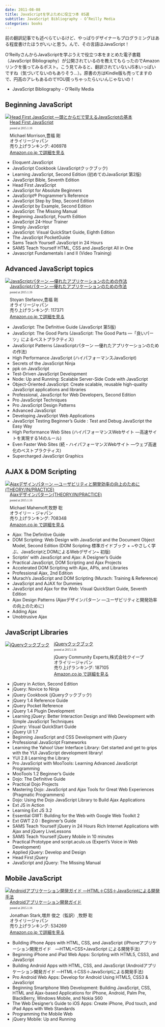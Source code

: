 ```yaml
---
date: 2011-08-08
title: JavaScriptを学ぶために役立つ本 85選
subtitle: JavaScript Bibliography - O’Reilly Media
categories: books
---
```


前の翻訳記事でも述べらているけど、やっぱりデザイナーもプログラミングはある程度書けたほうがいいと思う。んで、その言語はJavaScript！

O’ReillyさんからJavaScriptを学ぶうえで役立つ本をまとめた電子書籍（JavaScript Bibliography）が公開されているのを教えてもらったのでAmazonリンクを張ってみるポスト。こう見てみると、翻訳されていないJS本いっぱいですね（気づいてないのもありそう…）。原書の方はKindle版も売ってますので、円高のアレもあるのでYOU買っちゃったらいいんじゃないの！

+  JavaScript Bibliography - O’Reilly Media 

## Beginning JavaScript

<div class="azlink-box"><div class="azlink-image" style="float:left"><a href="http://www.amazon.co.jp/exec/obidos/ASIN/4873113733/warikiru-22/" name="azlinklink" target="_blank"><img src="http://ecx.images-amazon.com/images/I/51yQpI7Yf1L._SL160_.jpg" alt="Head First JavaScript ―頭とからだで覚えるJavaScriptの基本" style="border:none" /></a></div><div class="azlink-info" style="float:left;margin-left:15px;line-height:120%"><div class="azlink-name" style="margin-bottom:10px;line-height:120%"><a href="http://www.amazon.co.jp/exec/obidos/ASIN/4873113733/warikiru-22/" name="azlinklink" target="_blank">Head First JavaScript </a><div class="azlink-powered-date" style="font-size:7pt;margin-top:5px;font-family:verdana;line-height:120%">posted at 2015.1.16</div></div><div class="azlink-detail">Michael Morrison,豊福 剛<br />オライリージャパン<br />売り上げランキング: 406978<br /></div><div class="azlink-link" style="margin-top:5px"><a href="http://www.amazon.co.jp/exec/obidos/ASIN/4873113733/warikiru-22/" target="_blank">Amazon.co.jp で詳細を見る</a></div></div><div class="azlink-footer" style="clear:left"></div></div>

+ Eloquent JavaScript
+ JavaScript Cookbook (JavaScriptクックブック)
+ Learning JavaScript, Second Edition (初めてのJavaScript 第2版)
+ JavaScript Bible, Seventh Edition
+ Head First JavaScript
+ JavaScript for Absolute Beginners
+ JavaScript® Programmer’s Reference
+ JavaScript Step by Step, Second Edition
+ JavaScript by Example, Second Edition
+ JavaScript: The Missing Manual
+ Beginning JavaScript, Fourth Edition
+ JavaScript 24-Hour Trainer
+ Simply JavaScript
+ JavaScript: Visual QuickStart Guide, Eighth Edition
+ The JavaScript PocketGuide
+ Sams Teach Yourself JavaScript in 24 Hours
+ SAMS Teach Yourself HTML, CSS and JavaScript All in One
+ Javascript Fundamentals I and II (Video Training) 


## Advanced JavaScript topics

<div class="azlink-box"><div class="azlink-image" style="float:left"><a href="http://www.amazon.co.jp/exec/obidos/ASIN/4873114888/warikiru-22/" name="azlinklink" target="_blank"><img src="http://ecx.images-amazon.com/images/I/51ZoMJ%2BrLhL._SL160_.jpg" alt="JavaScriptパターン ―優れたアプリケーションのための作法" style="border:none" /></a></div><div class="azlink-info" style="float:left;margin-left:15px;line-height:120%"><div class="azlink-name" style="margin-bottom:10px;line-height:120%"><a href="http://www.amazon.co.jp/exec/obidos/ASIN/4873114888/warikiru-22/" name="azlinklink" target="_blank">JavaScriptパターン ―優れたアプリケーションのための作法</a><div class="azlink-powered-date" style="font-size:7pt;margin-top:5px;font-family:verdana;line-height:120%">posted at 2015.1.16</div></div><div class="azlink-detail">Stoyan Stefanov,豊福 剛<br />オライリージャパン<br />売り上げランキング: 117371<br /></div><div class="azlink-link" style="margin-top:5px"><a href="http://www.amazon.co.jp/exec/obidos/ASIN/4873114888/warikiru-22/" target="_blank">Amazon.co.jp で詳細を見る</a></div></div><div class="azlink-footer" style="clear:left"></div></div>

+ JavaScript: The Definitive Guide (JavaScript 第5版)
+ JavaScript: The Good Parts (JavaScript: The Good Parts ―「良いパーツ」によるベストプラクティス)
+ JavaScript Patterns (JavaScriptパターン ―優れたアプリケーションのための作法)
+ High Performance JavaScript (ハイパフォーマンスJavaScript)
+ Secrets of the JavaScript Ninja
+ ppk on JavaScript
+ Test-Driven JavaScript Development
+ Node: Up and Running: Scalable Server-Side Code with JavaScript
+ Object-Oriented JavaScript: Create scalable, reusable high-quality JavaScript applications and libraries
+ Professional, JavaScript for Web Developers, Second Edition
+ Pro JavaScript Techniques
+ Pro JavaScript Design Patterns
+ Advanced JavaScript
+ Developing JavaScript Web Applications
+ JavaScript Testing Beginner’s Guide : Test and Debug JavaScript the Easy Way
+ High Performance Web Sites (ハイパフォーマンスWebサイト ―高速サイトを実現する14のルール)
+ Even Faster Web Sites (続・ハイパフォーマンスWebサイト ―ウェブ高速化のベストプラクティス)
+ Supercharged JavaScript Graphics


## AJAX & DOM Scripting

<div class="azlink-box"><div class="azlink-image" style="float:left"><a href="http://www.amazon.co.jp/exec/obidos/ASIN/4873113237/warikiru-22/" name="azlinklink" target="_blank"><img src="http://ecx.images-amazon.com/images/I/41tEcLQDdOL._SL160_.jpg" alt="Ajaxデザインパターン ―ユーザビリティと開発効率の向上のために (THEORY/IN/PRACTICE)" style="border:none" /></a></div><div class="azlink-info" style="float:left;margin-left:15px;line-height:120%"><div class="azlink-name" style="margin-bottom:10px;line-height:120%"><a href="http://www.amazon.co.jp/exec/obidos/ASIN/4873113237/warikiru-22/" name="azlinklink" target="_blank">Ajaxデザインパターン(THEORY/IN/PRACTICE)</a><div class="azlink-powered-date" style="font-size:7pt;margin-top:5px;font-family:verdana;line-height:120%">posted at 2015.1.16</div></div><div class="azlink-detail">Michael Mahemoff,牧野 聡<br />オライリー・ジャパン<br />売り上げランキング: 708348<br /></div><div class="azlink-link" style="margin-top:5px"><a href="http://www.amazon.co.jp/exec/obidos/ASIN/4873113237/warikiru-22/" target="_blank">Amazon.co.jp で詳細を見る</a></div></div><div class="azlink-footer" style="clear:left"></div></div>

+ Ajax: The Definitive Guide
+ DOM Scripting: Web Design with JavaScript and the Document Object Model, Second Edition (DOM Scripting 標準ガイドブック + ~やさしく学ぶ、JavaScriptとDOMによるWebデザイン~ 初版)
+ Scriptin’ with JavaScript and Ajax: A Designer’s Guide
+ Practical JavaScript, DOM Scripting and Ajax Projects
+ Accelerated DOM Scripting with Ajax, APIs, and Libraries
+ Professional Ajax, 2nd Edition
+ Murach’s JavaScript and DOM Scripting (Murach: Training & Reference)
+ JavaScript and AJAX for Dummies
+ JavaScript and Ajax for the Web: Visual QuickStart Guide, Seventh Edition
+ Ajax Design Patterns (Ajaxデザインパターン ―ユーザビリティと開発効率の向上のために)
+ Adding Ajax
+ Unobtrusive Ajax

## JavaScript Libraries

<div class="azlink-box"><div class="azlink-image" style="float:left"><a href="http://www.amazon.co.jp/exec/obidos/ASIN/4873114683/warikiru-22/" name="azlinklink" target="_blank"><img src="http://ecx.images-amazon.com/images/I/51dVUV4c1KL._SL160_.jpg" alt="jQueryクックブック" style="border:none" /></a></div><div class="azlink-info" style="float:left;margin-left:15px;line-height:120%"><div class="azlink-name" style="margin-bottom:10px;line-height:120%"><a href="http://www.amazon.co.jp/exec/obidos/ASIN/4873114683/warikiru-22/" name="azlinklink" target="_blank">jQueryクックブック</a><div class="azlink-powered-date" style="font-size:7pt;margin-top:5px;font-family:verdana;line-height:120%">posted at 2015.1.16</div></div><div class="azlink-detail">jQuery Community Experts,株式会社クイープ<br />オライリージャパン<br />売り上げランキング: 187105<br /></div><div class="azlink-link" style="margin-top:5px"><a href="http://www.amazon.co.jp/exec/obidos/ASIN/4873114683/warikiru-22/" target="_blank">Amazon.co.jp で詳細を見る</a></div></div><div class="azlink-footer" style="clear:left"></div></div>

+ jQuery in Action, Second Edition
+ jQuery: Novice to Ninja
+ jQuery Cookbook (jQueryクックブック)
+ jQuery 1.4 Reference Guide
+ jQuery Pocket Reference
+ jQuery 1.4 Plugin Development
+ Learning jQuery: Better Interaction Design and Web Development with Simple JavaScript Techniques
+ jQuery: Visual QuickStart Guide
+ jQuery UI 1.7
+ Beginning JavaScript and CSS Development with jQuery
+ Professional JavaScript Frameworks
+ Learning the Yahoo! User Interface Library: Get started and get to grips with the YUI JavaScript development library!
+ YUI 2.8 Learning the Library
+ Pro JavaScript with MooTools: Learning Advanced JavaScript Programming
+ MooTools 1.2 Beginner’s Guide
+ Dojo: The Definitive Guide
+ Practical Dojo Projects
+ Mastering Dojo: JavaScript and Ajax Tools for Great Web Experiences (Pragmatic Programmers)
+ Dojo: Using the Dojo JavaScript Library to Build Ajax Applications
+ Ext JS in Action
+ Learning Ext JS 3.2
+ Essential GWT: Building for the Web with Google Web Toolkit 2
+ Ext GWT 2.0 : Beginner’s Guide
+ SAMS Teach Yourself jQuery in 24 Hours Rich Internet Applications with Ajax and jQuery LiveLessons
+ SAMS Teach Yourself jQuery Mobile in 10 minutes
+ Practical Prototype and script.aculo.us (Expert’s Voice in Web Development) 
+ Applied jQuery: Develop and Design
+ Head First jQuery
+ JavaScript and jQuery: The Missing Manual

## Mobile JavaScript

<div class="azlink-box"><div class="azlink-image" style="float:left"><a href="http://www.amazon.co.jp/exec/obidos/ASIN/4873114861/warikiru-22/" name="azlinklink" target="_blank"><img src="http://ecx.images-amazon.com/images/I/51KyD4VEAcL._SL160_.jpg" alt="Androidアプリケーション開発ガイド ―HTML＋CSS＋JavaScriptによる開発手法" style="border:none" /></a></div><div class="azlink-info" style="float:left;margin-left:15px;line-height:120%"><div class="azlink-name" style="margin-bottom:10px;line-height:120%"><a href="http://www.amazon.co.jp/exec/obidos/ASIN/4873114861/warikiru-22/" name="azlinklink" target="_blank">Androidアプリケーション開発ガイド</a><div class="azlink-powered-date" style="font-size:7pt;margin-top:5px;font-family:verdana;line-height:120%">posted at 2015.1.16</div></div><div class="azlink-detail">Jonathan Stark,増井 俊之（監訳）,牧野 聡<br />オライリージャパン<br />売り上げランキング: 534269<br /></div><div class="azlink-link" style="margin-top:5px"><a href="http://www.amazon.co.jp/exec/obidos/ASIN/4873114861/warikiru-22/" target="_blank">Amazon.co.jp で詳細を見る</a></div></div><div class="azlink-footer" style="clear:left"></div></div>

+ Building iPhone Apps with HTML, CSS, and JavaScript (iPhoneアプリケーション開発ガイド　―HTML+CSS+JavaScript による開発手法)
+ Beginning iPhone and iPad Web Apps: Scripting with HTML5, CSS3, and JavaScript
+ Building Android Apps with HTML, CSS, and JavaScript (Androidアプリケーション開発ガイド ―HTML＋CSS＋JavaScriptによる開発手法)
+ Pro Android Web Apps: Develop for Android Using HTML5, CSS3 & JavaScript
+ Beginning Smartphone Web Development: Building JavaScript, CSS, HTML and Ajax-based Applications for iPhone, Android, Palm Pre, BlackBerry, Windows Mobile, and Nokia S60
+ The Web Designer’s Guide to iOS Apps: Create iPhone, iPod touch, and iPad Apps with Web Standards
+ Programming the Mobile Web
+ jQuery Mobile: Up and Running


